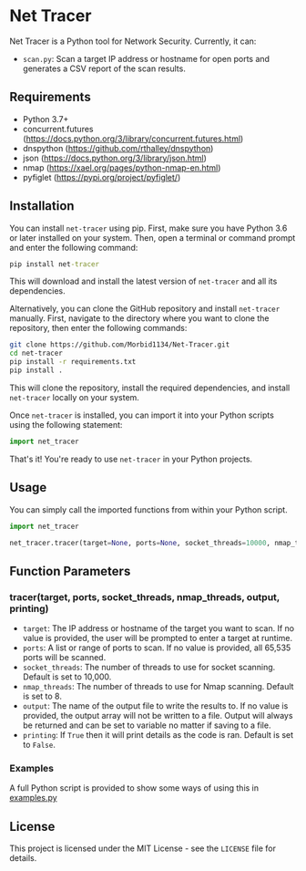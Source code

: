 # Net Tracer

Net Tracer is a Python tool for Network Security. Currently, it can:
- `scan.py`: Scan a target IP address or hostname for open ports and generates a CSV report of the scan results. 

## Requirements

- Python 3.7+
- concurrent.futures (https://docs.python.org/3/library/concurrent.futures.html)
- dnspython (https://github.com/rthalley/dnspython)
- json (https://docs.python.org/3/library/json.html)
- nmap (https://xael.org/pages/python-nmap-en.html)
- pyfiglet (https://pypi.org/project/pyfiglet/)

## Installation

You can install `net-tracer` using pip. First, make sure you have Python 3.6 or later installed on your system. Then, open a terminal or command prompt and enter the following command:
```cmd
pip install net-tracer
```

This will download and install the latest version of `net-tracer` and all its dependencies.

Alternatively, you can clone the GitHub repository and install `net-tracer` manually. First, navigate to the directory where you want to clone the repository, then enter the following commands:
```bash
git clone https://github.com/Morbid1134/Net-Tracer.git
cd net-tracer
pip install -r requirements.txt
pip install .
```

This will clone the repository, install the required dependencies, and install `net-tracer` locally on your system.

Once `net-tracer` is installed, you can import it into your Python scripts using the following statement:
```python
import net_tracer
```

That's it! You're ready to use `net-tracer` in your Python projects.

## Usage

You can simply call the imported functions from within your Python script.
```python
import net_tracer

net_tracer.tracer(target=None, ports=None, socket_threads=10000, nmap_threads=8, output=None, printing=False)
```

## Function Parameters
### tracer(target, ports, socket_threads, nmap_threads, output, printing)

- `target`: The IP address or hostname of the target you want to scan. If no value is provided, the user will be prompted to enter a target at runtime.
- `ports`: A list or range of ports to scan. If no value is provided, all 65,535 ports will be scanned.
- `socket_threads`: The number of threads to use for socket scanning. Default is set to 10,000.
- `nmap_threads`: The number of threads to use for Nmap scanning. Default is set to 8.
- `output`: The name of the output file to write the results to. If no value is provided, the output array will not be written to a file. Output will always be returned and can be set to variable no matter if saving to a file.
- `printing`: If `True` then it will print details as the code is ran. Default is set to `False`.

### Examples

A full Python script is provided to show some ways of using this in [examples.py](examples.py)
  
## License

This project is licensed under the MIT License - see the `LICENSE` file for details.
